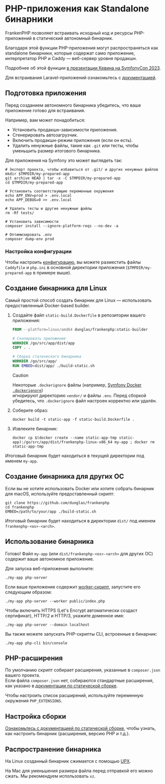 # PHP-приложения как Standalone бинарники

FrankenPHP позволяет встраивать исходный код и ресурсы PHP-приложений в статический автономный бинарник.

Благодаря этой функции PHP-приложения могут распространяться как standalone бинарники, которые содержат само приложение, интерпретатор PHP и Caddy — веб-сервер уровня продакшн.

Подробнее об этой функции [в презентации Кевина на SymfonyCon 2023](https://dunglas.dev/2023/12/php-and-symfony-apps-as-standalone-binaries/).

Для встраивания Laravel-приложений ознакомьтесь с [документацией](laravel.md#laravel-приложения-как-standalone-бинарники).

## Подготовка приложения

Перед созданием автономного бинарника убедитесь, что ваше приложение готово для встраивания.

Например, вам может понадобиться:

- Установить продакшн-зависимости приложения.
- Сгенерировать автозагрузчик.
- Включить продакшн-режим приложения (если он есть).
- Удалить ненужные файлы, такие как `.git` или тесты, чтобы уменьшить размер итогового бинарника.

Для приложения на Symfony это может выглядеть так:

```console
# Экспорт проекта, чтобы избавиться от .git/ и других ненужных файлов
mkdir $TMPDIR/my-prepared-app
git archive HEAD | tar -x -C $TMPDIR/my-prepared-app
cd $TMPDIR/my-prepared-app

# Установить соответствующие переменные окружения
echo APP_ENV=prod > .env.local
echo APP_DEBUG=0 >> .env.local

# Удалить тесты и другие ненужные файлы
rm -Rf tests/

# Установить зависимости
composer install --ignore-platform-reqs --no-dev -a

# Оптимизировать .env
composer dump-env prod
```

### Настройка конфигурации

Чтобы настроить [конфигурацию](config.md), вы можете разместить файлы `Caddyfile` и `php.ini` в основной директории приложения (`$TMPDIR/my-prepared-app` в примере выше).

## Создание бинарника для Linux

Самый простой способ создать бинарник для Linux — использовать предоставленный Docker-based builder.

1. Создайте файл `static-build.Dockerfile` в репозитории вашего приложения:

    ```dockerfile
    FROM --platform=linux/amd64 dunglas/frankenphp:static-builder

    # Скопировать приложение
    WORKDIR /go/src/app/dist/app
    COPY . .

    # Сборка статического бинарника
    WORKDIR /go/src/app/
    RUN EMBED=dist/app/ ./build-static.sh
    ```

    > [!CAUTION]
    >
    > Некоторые `.dockerignore` файлы (например, [Symfony Docker `.dockerignore`](https://github.com/dunglas/symfony-docker/blob/main/.dockerignore))  
    > игнорируют директорию `vendor/` и файлы `.env`. Перед сборкой убедитесь, что `.dockerignore` файл настроен корректно или удалён.

2. Соберите образ:

    ```console
    docker build -t static-app -f static-build.Dockerfile .
    ```

3. Извлеките бинарник:

    ```console
    docker cp $(docker create --name static-app-tmp static-app):/go/src/app/dist/frankenphp-linux-x86_64 my-app ; docker rm static-app-tmp
    ```

Итоговый бинарник будет находиться в текущей директории под именем `my-app`.

## Создание бинарника для других ОС

Если вы не хотите использовать Docker или хотите собрать бинарник для macOS, используйте предоставленный скрипт:

```console
git clone https://github.com/dunglas/frankenphp
cd frankenphp
EMBED=/path/to/your/app ./build-static.sh
```

Итоговый бинарник будет находиться в директории `dist/` под именем `frankenphp-<os>-<arch>`.

## Использование бинарника

Готово! Файл `my-app` (или `dist/frankenphp-<os>-<arch>` для других ОС) содержит ваше автономное приложение.

Для запуска веб-приложения выполните:

```console
./my-app php-server
```

Если ваше приложение содержит [worker-скрипт](worker.md), запустите его следующим образом:

```console
./my-app php-server --worker public/index.php
```

Чтобы включить HTTPS (Let's Encrypt автоматически создаст сертификат), HTTP/2 и HTTP/3, укажите доменное имя:

```console
./my-app php-server --domain localhost
```

Вы также можете запускать PHP-скрипты CLI, встроенные в бинарник:

```console
./my-app php-cli bin/console
```

## PHP-расширения

По умолчанию скрипт собирает расширения, указанные в `composer.json` вашего проекта.  
Если файла `composer.json` нет, собираются стандартные расширения, как указано в [документации по статической сборке](static.md).

Чтобы настроить список расширений, используйте переменную окружения `PHP_EXTENSIONS`.

## Настройка сборки

[Ознакомьтесь с документацией по статической сборке](static.md), чтобы узнать, как настроить бинарник (расширения, версию PHP и т.д.).

## Распространение бинарника

На Linux созданный бинарник сжимается с помощью [UPX](https://upx.github.io).

На Mac для уменьшения размера файла перед отправкой его можно сжать. Мы рекомендуем использовать `xz`.
